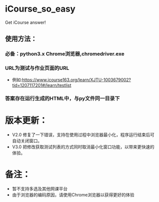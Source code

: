 # iCourse_so_easy
Get iCourse answer!
## 使用方法：<br>
### 必备：python3.x Chrome浏览器,chromedriver.exe<br>
### URL为测试与作业页面的URL     
+ 例如:https://www.icourse163.org/learn/XJTU-1003679002?tid=1207117201#/learn/testlist<br>
### 答案存在运行生成的HTML中，与py文件同一目录下

# 版本更新：
+ V2.0 修复了一下错误，支持在使用过程中浏览器最小化，程序运行结束后可自动关闭窗口。
+ V3.0 把修改获取测试列表的方式同时取消最小化窗口功能，以带来更快速的体验。
# 备注：
+ 暂不支持多选及其他网课平台
+ 由于浏览器的编码原因，请使用Chrome浏览器以获得更好的体验
 
